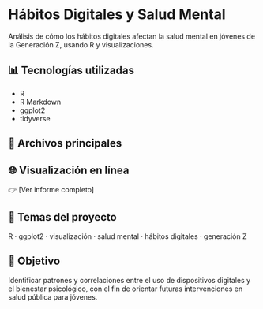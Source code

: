 ﻿# Hábitos Digitales y Salud Mental

Análisis de cómo los hábitos digitales afectan la salud mental en jóvenes de la Generación Z, usando R y visualizaciones.

## 📊 Tecnologías utilizadas

- R
- R Markdown
- ggplot2
- tidyverse

## 📁 Archivos principales


## 🌐 Visualización en línea

👉 [Ver informe completo]

## 🔖 Temas del proyecto

R · ggplot2 · visualización · salud mental · hábitos digitales · generación Z

## 📌 Objetivo

Identificar patrones y correlaciones entre el uso de dispositivos digitales y el bienestar psicológico, con el fin de orientar futuras intervenciones en salud pública para jóvenes.
